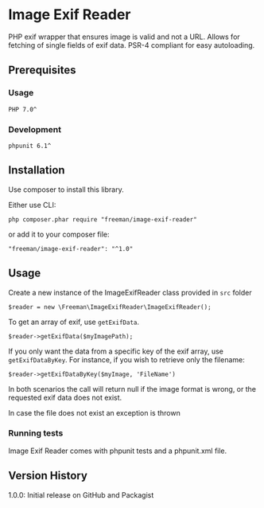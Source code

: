 # Image Exif Reader
PHP exif wrapper that ensures image is valid and not a URL. Allows for fetching of single fields of exif data. PSR-4 compliant for easy autoloading.

## Prerequisites
### Usage
`PHP 7.0^`
### Development
`phpunit 6.1^`


## Installation
Use composer to install this library.

Either use CLI:
 
`php composer.phar require "freeman/image-exif-reader"`

or add it to your composer file:

`"freeman/image-exif-reader": "^1.0"`


## Usage 
Create a new instance of the ImageExifReader class provided in `src` folder

`$reader = new \Freeman\ImageExifReader\ImageExifReader();`

To get an array of exif, use `getExifData`.

`$reader->getExifData($myImagePath);`

If you only want the data from a specific key of the exif array, use `getExifDataByKey`. For instance, if you wish to retrieve only the filename: 

`$reader->getExifDataByKey($myImage, 'FileName')`

In both scenarios the call will return null if the image format is wrong, or the requested exif data does not exist.

In case the file does not exist an exception is thrown

### Running tests
Image Exif Reader comes with phpunit tests and a phpunit.xml file.

## Version History
1.0.0: Initial release on GitHub and Packagist